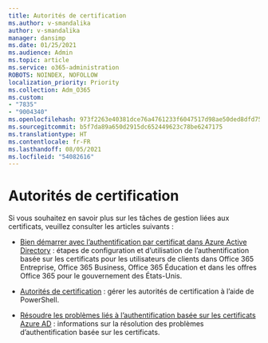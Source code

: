 ```yaml
---
title: Autorités de certification
ms.author: v-smandalika
author: v-smandalika
manager: dansimp
ms.date: 01/25/2021
ms.audience: Admin
ms.topic: article
ms.service: o365-administration
ROBOTS: NOINDEX, NOFOLLOW
localization_priority: Priority
ms.collection: Adm_O365
ms.custom:
- "7835"
- "9004340"
ms.openlocfilehash: 973f2263e40381dce76a4761233f6047517d98ae50ded8dfd75bffc4bbc68d2b
ms.sourcegitcommit: b5f7da89a650d2915dc652449623c78be6247175
ms.translationtype: HT
ms.contentlocale: fr-FR
ms.lasthandoff: 08/05/2021
ms.locfileid: "54082616"
---
```

# <a name="certificate-authorities"></a>Autorités de certification

Si vous souhaitez en savoir plus sur les tâches de gestion liées aux certificats, veuillez consulter les articles suivants :

- [Bien démarrer avec l’authentification par certificat dans Azure Active Directory](https://docs.microsoft.com/azure/active-directory/authentication/active-directory-certificate-based-authentication-get-started#:~:text=Certificate-based) : étapes de configuration et d’utilisation de l’authentification basée sur les certificats pour les utilisateurs de clients dans Office 365 Entreprise, Office 365 Business, Office 365 Éducation et dans les offres Office 365 pour le gouvernement des États-Unis.

- [Autorités de certification](https://docs.microsoft.com/powershell/module/azuread) : gérer les autorités de certification à l’aide de PowerShell.

- [Résoudre les problèmes liés à l’authentification basée sur les certificats Azure AD](https://docs.microsoft.com/troubleshoot/azure/active-directory/certificate-based-authenticate-issue) : informations sur la résolution des problèmes d’authentification basée sur les certificats.



